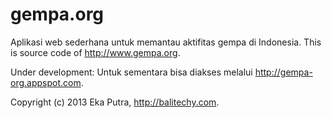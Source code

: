 
gempa.org
=========

Aplikasi web sederhana untuk memantau aktifitas gempa di Indonesia.
This is source code of http://www.gempa.org.

Under development: Untuk sementara bisa diakses melalui http://gempa-org.appspot.com.

Copyright (c) 2013 Eka Putra, http://balitechy.com.
